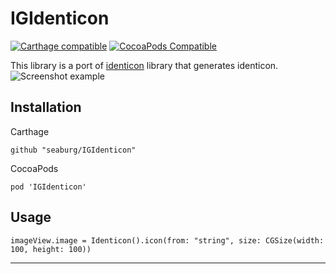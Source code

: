 # IGIdenticon
[![Carthage compatible](https://img.shields.io/badge/Carthage-compatible-4BC51D.svg?style=flat)](https://github.com/Carthage/Carthage)
[![CocoaPods Compatible](https://img.shields.io/cocoapods/v/IGIdenticon.svg)](https://img.shields.io/cocoapods/v/IGIdenticon.svg)

This library is a port of [identicon](https://github.com/donpark/identicon) library that generates identicon.  
![Screenshot example](https://raw.github.com/Seaburg/IGIdenticon/master/Screenshot/screenshot.png)

Installation
------------
Carthage
```
github "seaburg/IGIdenticon"
```
CocoaPods
```
pod 'IGIdenticon'
```
Usage
-----
    imageView.image = Identicon().icon(from: "string", size: CGSize(width: 100, height: 100))
-----
